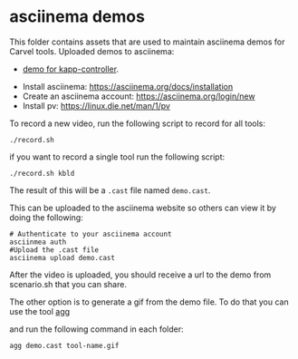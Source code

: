 # asciinema demos

This folder contains assets that are used to maintain asciinema demos for Carvel tools. 
Uploaded demos to asciinema:
- [demo for kapp-controller](https://asciinema.org/a/hhZwxyDcXEGiPD9RDHTb3e9QL).

* Install asciinema: https://asciinema.org/docs/installation
* Create an asciinema account: https://asciinema.org/login/new
* Install pv: https://linux.die.net/man/1/pv



To record a new video, run the following script to record for all tools:

```shell
./record.sh
```

if you want to record a single tool run the following script:

```shell
./record.sh kbld
```

The result of this will be a `.cast` file named `demo.cast`.

This can be uploaded to the asciinema website so others can view it by doing the following:

```shell
# Authenticate to your asciinema account
asciinmea auth
#Upload the .cast file
asciinema upload demo.cast
```

After the video is uploaded, you should receive a url to the demo from scenario.sh that you can share.

The other option is to generate a gif from the demo file. To do that you can use the tool [agg](https://github.com/asciinema/agg)

and run the following command in each folder:

```shell
agg demo.cast tool-name.gif
```
